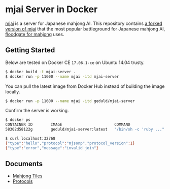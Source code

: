# mjai Server in Docker

[mjai](http://gimite.net/pukiwiki/index.php?Mjai%20%E9%BA%BB%E9%9B%80AI%E5%AF%BE%E6%88%A6%E3%82%B5%E3%83%BC%E3%83%90) is a server for Japanese mahjong AI. This repository contains [a forked version of mjai](https://github.com/mahjong-server/mahjong-server) that the most popular battleground for Japanese mahjong AI, [floodgate for mahjong](http://mjai.hocha.org/) uses.

## Getting Started

Below are tested on Docker CE `17.06.1-ce` on Ubuntu 14.04 trusty.

```bash
$ docker build -t mjai-server .
$ docker run -p 11600 --name mjai -itd mjai-server 
```

You can pull the latest image from Docker Hub instead of building the image locally. 

```bash
$ docker run -p 11600 --name mjai -itd geduld/mjai-server
```
Confirm the server is working.

```bash
$ docker ps
CONTAINER ID        IMAGE                       COMMAND                  CREATED             STATUS              PORTS                      NAMES
58302d58122g        geduld/mjai-server:latest   "/bin/sh -c 'ruby ..."   1 minutes ago       Up 2 minutes        0.0.0.0:32768->11600/tcp   mjai

$ curl localhost:32768
{"type":"hello","protocol":"mjsonp","protocol_version":1}
{"type":"error","message":"invalid join"}
```

## Documents

* [Mahjong Tiles](docs/tiles.md)
* [Protocols](docs/protocols.md)
